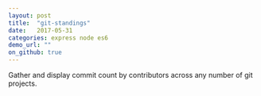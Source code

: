 ```yaml
---
layout: post
title:  "git-standings"
date:   2017-05-31
categories: express node es6
demo_url: ""
on_github: true
---
```


Gather and display commit count by contributors across any number of git projects.

<!-- end -->
